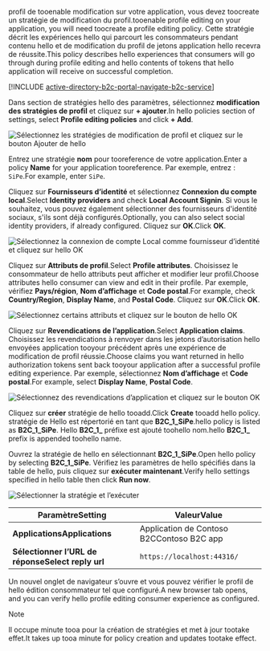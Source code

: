 <span data-ttu-id="9dae4-101">profil de tooenable modification sur votre application, vous devez toocreate un stratégie de modification du profil.</span><span class="sxs-lookup"><span data-stu-id="9dae4-101">tooenable profile editing on your application, you will need toocreate a profile editing policy.</span></span> <span data-ttu-id="9dae4-102">Cette stratégie décrit les expériences hello qui parcourt les consommateurs pendant contenu hello et de modification du profil de jetons application hello recevra de réussite.</span><span class="sxs-lookup"><span data-stu-id="9dae4-102">This policy describes hello experiences that consumers will go through during profile editing and hello contents of tokens that hello application will receive on successful completion.</span></span>

[!INCLUDE [active-directory-b2c-portal-navigate-b2c-service](active-directory-b2c-portal-navigate-b2c-service.md)]

<span data-ttu-id="9dae4-103">Dans section de stratégies hello des paramètres, sélectionnez **modification des stratégies de profil** et cliquez sur **+ ajouter**.</span><span class="sxs-lookup"><span data-stu-id="9dae4-103">In hello policies section of settings, select **Profile editing policies** and click **+ Add**.</span></span>

![Sélectionnez les stratégies de modification de profil et cliquez sur le bouton Ajouter de hello](media/active-directory-b2c-create-profile-editing-policy/add-b2c-editing-policy.png)

<span data-ttu-id="9dae4-105">Entrez une stratégie **nom** pour tooreference de votre application.</span><span class="sxs-lookup"><span data-stu-id="9dae4-105">Enter a policy **Name** for your application tooreference.</span></span> <span data-ttu-id="9dae4-106">Par exemple, entrez : `SiPe`.</span><span class="sxs-lookup"><span data-stu-id="9dae4-106">For example, enter `SiPe`.</span></span>

<span data-ttu-id="9dae4-107">Cliquez sur **Fournisseurs d’identité** et sélectionnez **Connexion du compte local**.</span><span class="sxs-lookup"><span data-stu-id="9dae4-107">Select **Identity providers** and check **Local Account Signin**.</span></span> <span data-ttu-id="9dae4-108">Si vous le souhaitez, vous pouvez également sélectionner des fournisseurs d'identité sociaux, s'ils sont déjà configurés.</span><span class="sxs-lookup"><span data-stu-id="9dae4-108">Optionally, you can also select social identity providers, if already configured.</span></span> <span data-ttu-id="9dae4-109">Cliquez sur **OK**.</span><span class="sxs-lookup"><span data-stu-id="9dae4-109">Click **OK**.</span></span>

![Sélectionnez la connexion de compte Local comme fournisseur d’identité et cliquez sur hello OK](media/active-directory-b2c-create-profile-editing-policy/add-b2c-editing-identity-providers.png)

<span data-ttu-id="9dae4-111">Cliquez sur **Attributs de profil**.</span><span class="sxs-lookup"><span data-stu-id="9dae4-111">Select **Profile attributes**.</span></span> <span data-ttu-id="9dae4-112">Choisissez le consommateur de hello attributs peut afficher et modifier leur profil.</span><span class="sxs-lookup"><span data-stu-id="9dae4-112">Choose attributes hello consumer can view and edit in their profile.</span></span> <span data-ttu-id="9dae4-113">Par exemple, vérifiez **Pays/région**, **Nom d’affichage** et **Code postal**.</span><span class="sxs-lookup"><span data-stu-id="9dae4-113">For example, check **Country/Region**, **Display Name**, and **Postal Code**.</span></span> <span data-ttu-id="9dae4-114">Cliquez sur **OK**.</span><span class="sxs-lookup"><span data-stu-id="9dae4-114">Click **OK**.</span></span>

![Sélectionnez certains attributs et cliquez sur le bouton de hello OK](media/active-directory-b2c-create-profile-editing-policy/add-b2c-editing-attributes.png)

<span data-ttu-id="9dae4-116">Cliquez sur **Revendications de l’application**.</span><span class="sxs-lookup"><span data-stu-id="9dae4-116">Select **Application claims**.</span></span> <span data-ttu-id="9dae4-117">Choisissez les revendications à renvoyer dans les jetons d’autorisation hello envoyées application tooyour précédent après une expérience de modification de profil réussie.</span><span class="sxs-lookup"><span data-stu-id="9dae4-117">Choose claims you want returned in hello authorization tokens sent back tooyour application after a successful profile editing experience.</span></span> <span data-ttu-id="9dae4-118">Par exemple, sélectionnez **Nom d’affichage** et **Code postal**.</span><span class="sxs-lookup"><span data-stu-id="9dae4-118">For example, select **Display Name**, **Postal Code**.</span></span>

![Sélectionnez des revendications d’application et cliquez sur le bouton OK](media/active-directory-b2c-create-profile-editing-policy/add-b2c-editing-application-claims.png)

<span data-ttu-id="9dae4-120">Cliquez sur **créer** stratégie de hello tooadd.</span><span class="sxs-lookup"><span data-stu-id="9dae4-120">Click **Create** tooadd hello policy.</span></span> <span data-ttu-id="9dae4-121">stratégie de Hello est répertorié en tant que **B2C_1_SiPe**.</span><span class="sxs-lookup"><span data-stu-id="9dae4-121">hello policy is listed as **B2C_1_SiPe**.</span></span> <span data-ttu-id="9dae4-122">Hello **B2C_1_** préfixe est ajouté toohello nom.</span><span class="sxs-lookup"><span data-stu-id="9dae4-122">hello **B2C_1_** prefix is appended toohello name.</span></span>

<span data-ttu-id="9dae4-123">Ouvrez la stratégie de hello en sélectionnant **B2C_1_SiPe**.</span><span class="sxs-lookup"><span data-stu-id="9dae4-123">Open hello policy by selecting **B2C_1_SiPe**.</span></span> <span data-ttu-id="9dae4-124">Vérifiez les paramètres de hello spécifiés dans la table de hello, puis cliquez sur **exécuter maintenant**.</span><span class="sxs-lookup"><span data-stu-id="9dae4-124">Verify hello settings specified in hello table then click **Run now**.</span></span>

![Sélectionner la stratégie et l’exécuter](media/active-directory-b2c-create-profile-editing-policy/run-b2c-editing-policy.png)

| <span data-ttu-id="9dae4-126">Paramètre</span><span class="sxs-lookup"><span data-stu-id="9dae4-126">Setting</span></span>      | <span data-ttu-id="9dae4-127">Valeur</span><span class="sxs-lookup"><span data-stu-id="9dae4-127">Value</span></span>  |
| ------------ | ------ |
| <span data-ttu-id="9dae4-128">**Applications**</span><span class="sxs-lookup"><span data-stu-id="9dae4-128">**Applications**</span></span> | <span data-ttu-id="9dae4-129">Application de Contoso B2C</span><span class="sxs-lookup"><span data-stu-id="9dae4-129">Contoso B2C app</span></span> |
| <span data-ttu-id="9dae4-130">**Sélectionner l’URL de réponse**</span><span class="sxs-lookup"><span data-stu-id="9dae4-130">**Select reply url**</span></span> | `https://localhost:44316/` |

<span data-ttu-id="9dae4-131">Un nouvel onglet de navigateur s’ouvre et vous pouvez vérifier le profil de hello édition consommateur tel que configuré.</span><span class="sxs-lookup"><span data-stu-id="9dae4-131">A new browser tab opens, and you can verify hello profile editing consumer experience as configured.</span></span>

> [!NOTE]
> <span data-ttu-id="9dae4-132">Il occupe minute tooa pour la création de stratégies et met à jour tootake effet.</span><span class="sxs-lookup"><span data-stu-id="9dae4-132">It takes up tooa minute for policy creation and updates tootake effect.</span></span>
>